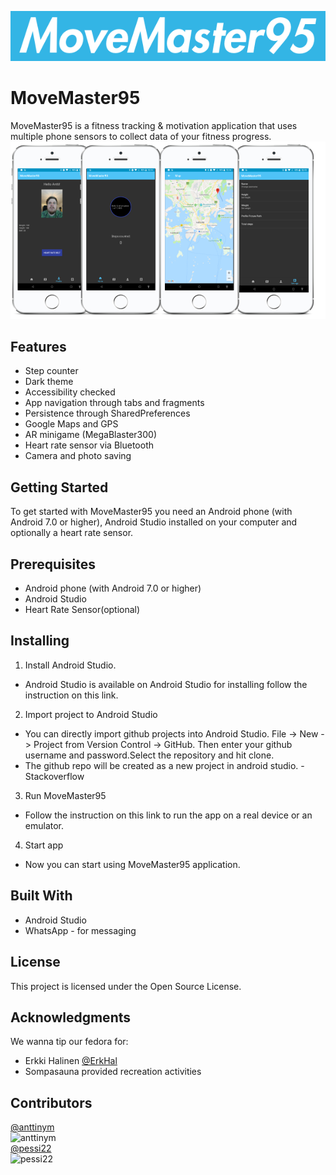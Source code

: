 ![Logo](readme_assets/MoveMaster95_logo.png)  
# MoveMaster95
MoveMaster95 is a fitness tracking & motivation application that uses multiple phone sensors to collect data of your fitness progress.  
![screens](readme_assets/MoveMaster95_screens.png)  
## Features
* Step counter  
* Dark theme  
* Accessibility checked  
* App navigation through tabs and fragments  
* Persistence through SharedPreferences  
* Google Maps and GPS  
* AR minigame (MegaBlaster300)  
* Heart rate sensor via Bluetooth  
* Camera and photo saving  
## Getting Started
To get started with MoveMaster95 you need an Android phone (with Android 7.0 or higher), Android Studio installed on your computer and optionally a heart rate sensor.  
## Prerequisites
* Android phone (with Android 7.0 or higher)  
* Android Studio  
* Heart Rate Sensor(optional)  
## Installing
1. Install Android Studio.  
* Android Studio is available on Android Studio for installing follow the instruction on this link.  
2. Import project to Android Studio  
* You can directly import github projects into Android Studio. File -> New -> Project from Version Control -> GitHub. Then enter your github username and password.Select the repository and hit clone.  
* The github repo will be created as a new project in android studio. - Stackoverflow  
3. Run MoveMaster95  
* Follow the instruction on this link to run the app on a real device or an emulator.  
4. Start app  
* Now you can start using MoveMaster95 application.  
## Built With
* Android Studio
* WhatsApp - for messaging
## License
This project is licensed under the Open Source License.  
## Acknowledgments
We wanna tip our fedora for:  
* Erkki Halinen [@ErkHal](https://github.com/ErkHal)  
* Sompasauna provided recreation activities  
## Contributors
[@anttinym](https://github.com/anttinym)  
![anttinym](https://avatars0.githubusercontent.com/u/33100455?s=460&v=4)  
[@pessi22](https://github.com/pessi22)  
![pessi22](https://avatars2.githubusercontent.com/u/33121987?s=460&v=4)  
